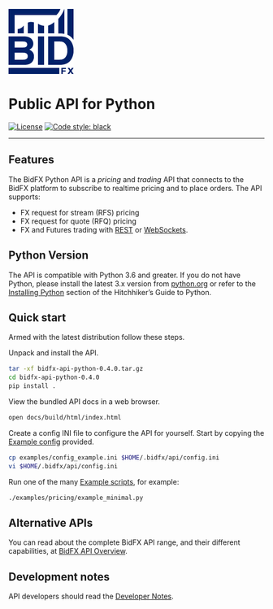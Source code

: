 ![BidFX logo](docs/_static/bidfx_logo_128.png)

# Public API for Python

[![License](https://img.shields.io/badge/license-Apache%202-4EB1BA.svg)](https://www.apache.org/licenses/LICENSE-2.0.html)
[![Code style: black](https://img.shields.io/badge/code%20style-black-000000.svg)](https://github.com/psf/black)

-------

## Features

The BidFX Python API is a *pricing* and *trading* API that connects to
the BidFX platform to subscribe to realtime pricing and to place orders.
The API supports:

 - FX request for stream (RFS) pricing
 - FX request for quote (RFQ) pricing
 - FX and Futures trading with
    [REST](https://en.wikipedia.org/wiki/Representational_state_transfer) or 
    [WebSockets](https://en.wikipedia.org/wiki/WebSocket).

## Python Version

The API is compatible with Python 3.6 and greater.
If you do not have Python, please install the latest 3.x version from [python.org](https://python.org) 
or refer to the [Installing Python](http://docs.python-guide.org/en/latest/starting/installation/) section 
of the Hitchhiker’s Guide to Python.


## Quick start

Armed with the latest distribution follow these steps.

Unpack and install the API.

```sh
tar -xf bidfx-api-python-0.4.0.tar.gz 
cd bidfx-api-python-0.4.0
pip install .
```

View the bundled API docs in a web browser.

```sh
open docs/build/html/index.html
```

Create a config INI file to configure the API for yourself.
Start by copying the [Example config](examples/config_example.ini) provided.

```sh
cp examples/config_example.ini $HOME/.bidfx/api/config.ini
vi $HOME/.bidfx/api/config.ini
```

Run one of the many [Example scripts](examples), for example:

```sh
./examples/pricing/example_minimal.py
```

## Alternative APIs

You can read about the complete BidFX API range, and their different capabilities,
at [BidFX API Overview](https://www.bidfx.com/apis).


## Development notes

API developers should read the [Developer Notes](DEVELOPMENT.md).



